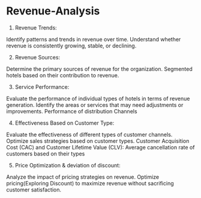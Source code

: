 # Revenue-Analysis

1. Revenue Trends:

Identify patterns and trends in revenue over time.
Understand whether revenue is consistently growing, stable, or declining.

2. Revenue Sources:

Determine the primary sources of revenue for the organization.
Segmented hotels based on their contribution to revenue.

3. Service Performance:

Evaluate the performance of individual types of hotels in terms of revenue generation.
Identify the areas or services that may need adjustments or improvements.
Performance of distribution Channels

4. Effectiveness Based on Customer Type:

Evaluate the effectiveness of different types of customer channels.
Optimize sales strategies based on customer types.
Customer Acquisition Cost (CAC) and Customer Lifetime Value (CLV):
Average cancellation rate of customers based on their types

5. Price Optimization & deviation of discount:

Analyze the impact of pricing strategies on revenue.
Optimize pricing(Exploring Discount) to maximize revenue without sacrificing customer satisfaction.
